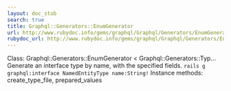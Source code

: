 ```yaml
---
layout: doc_stub
search: true
title: Graphql::Generators::EnumGenerator
url: http://www.rubydoc.info/gems/graphql/Graphql/Generators/EnumGenerator
rubydoc_url: http://www.rubydoc.info/gems/graphql/Graphql/Generators/EnumGenerator
---
```


Class: Graphql::Generators::EnumGenerator < Graphql::Generators::Typ...
Generate an interface type by name, with the specified fields. 
``` rails g graphql:interface NamedEntityType name:String! ``` 
Instance methods:
create_type_file, prepared_values

